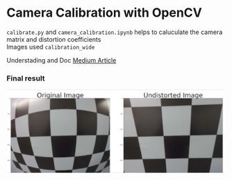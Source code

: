 # Camera Calibration with OpenCV </br>

`calibrate.py` and `camera_calibration.ipynb` helps to caluculate the camera matrix and distortion coefficients  </br>
Images used `calibration_wide`

Understading and Doc [Medium Article](https://link.medium.com/tRmRceFZ9T)

### Final result

![result](result.png)
